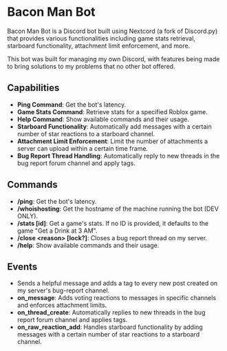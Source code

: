 # Bacon Man Bot

Bacon Man Bot is a Discord bot built using Nextcord (a fork of Discord.py) that provides various functionalities including game stats retrieval, starboard functionality, attachment limit enforcement, and more.

This bot was built for managing my own Discord, with features being made to bring solutions to my problems that no other bot offered.

## Capabilities

- **Ping Command**: Get the bot's latency.
- **Game Stats Command**: Retrieve stats for a specified Roblox game.
- **Help Command**: Show available commands and their usage.
- **Starboard Functionality**: Automatically add messages with a certain number of star reactions to a starboard channel.
- **Attachment Limit Enforcement**: Limit the number of attachments a server can upload within a certain time frame.
- **Bug Report Thread Handling**: Automatically reply to new threads in the bug report forum channel and apply tags.

## Commands

- **/ping**: Get the bot's latency.
- **/whoishosting**: Get the hostname of the machine running the bot (DEV ONLY).
- **/stats [id]**: Get a game's stats. If no ID is provided, it defaults to the game "Get a Drink at 3 AM".
- **/close \<reason\> [lock?]**: Closes a bug report thread on my server.
- **/help**: Show available commands and their usage.

## Events

- Sends a helpful message and adds a tag to every new post created on my server's bug-report channel.
- **on_message**: Adds voting reactions to messages in specific channels and enforces attachment limits.
- **on_thread_create**: Automatically replies to new threads in the bug report forum channel and applies tags.
- **on_raw_reaction_add**: Handles starboard functionality by adding messages with a certain number of star reactions to a starboard channel.
